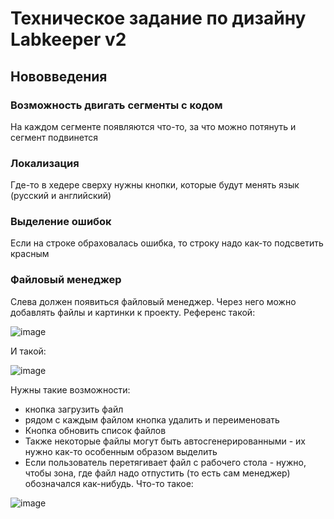 # Техническое задание по дизайну Labkeeper v2

## Нововведения

### Возможность двигать сегменты с кодом

На каждом сегменте появляются что-то, за что можно потянуть и сегмент подвинется

### Локализация

Где-то в хедере сверху нужны кнопки, которые будут менять язык (русский и английский)

### Выделение ошибок

Если на строке обраховалась ошибка, то строку надо как-то подсветить красным

### Файловый менеджер

Слева должен появиться файловый менеджер. Через него можно добавлять файлы и картинки к проекту.
Референс такой:

![image](https://github.com/user-attachments/assets/824b244e-ad13-4519-a6a8-16146fbf1167)

И такой:

![image](https://github.com/user-attachments/assets/3aebed3f-44be-41e1-aad7-bf8cb9271573)

Нужны такие возможности:

* кнопка загрузить файл
* рядом с каждым файлом кнопка удалить и переименовать
* Кнопка обновить список файлов
* Также некоторые файлы могут быть автосгенерированными - их нужно как-то особенным образом выделить
* Если пользователь перетягивает файл с рабочего стола - нужно, чтобы зона, где файл надо отпустить (то есть сам менеджер) обозначался как-нибудь. Что-то такое:

![image](https://github.com/user-attachments/assets/c3c7c0e3-c02c-4b09-8ae7-2fc16f2a1a8d)
